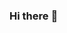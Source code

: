 ### Hi there :rainbow:

<!--
**ezgihendrickx/ezgihendrickx** is a ✨ _special_ ✨ repository because its `README.md` (this file) appears on your GitHub profile.

Here are some ideas to get you started:

- 🔭 I’m currently working on ...PHP-OOP
- 🌱 I’m currently learning ...PHP
- 👯 I’m looking to collaborate on ...JS / PHP
- 🤔 I’m looking for help with ...PHP
- 💬 Ask me about ...Anything
- 📫 How to reach me: ...[https://mail.google.com/mail/u/0/#inbox]
- 😄 Pronouns: ...
- ⚡ Fun fact: ...from cabin crew to Web Dev...:airplane:
-->
